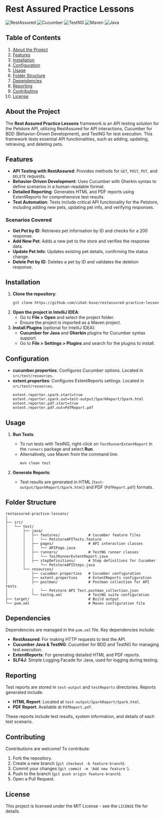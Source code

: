 
# Rest Assured Practice Lessons

![RestAssured](https://img.shields.io/badge/RestAssured-6DB33F?style=for-the-badge&logo=java&logoColor=white)
![Cucumber](https://img.shields.io/badge/Cucumber-23D96C?style=for-the-badge&logo=cucumber&logoColor=white)
![TestNG](https://img.shields.io/badge/TestNG-FF7300?style=for-the-badge&logo=testng&logoColor=white)
![Maven](https://img.shields.io/badge/Maven-C71A36?style=for-the-badge&logo=apache-maven&logoColor=white)
![Java](https://img.shields.io/badge/Java-ED8B00?style=for-the-badge&logo=java&logoColor=white)

## Table of Contents

1. [About the Project](#about-the-project)
2. [Features](#features)
3. [Installation](#installation)
4. [Configuration](#configuration)
5. [Usage](#usage)
6. [Folder Structure](#folder-structure)
7. [Dependencies](#dependencies)
8. [Reporting](#reporting)
9. [Contributing](#contributing)
10. [License](#license)

## About the Project

The **Rest Assured Practice Lessons** framework is an API testing solution for the Petstore API, utilizing RestAssured for API interactions, Cucumber for BDD (Behavior-Driven Development), and TestNG for test execution. This framework tests essential API functionalities, such as adding, updating, retrieving, and deleting pets.

## Features

- **API Testing with RestAssured**: Provides methods for `GET`, `POST`, `PUT`, and `DELETE` requests.
- **Behavior-Driven Development**: Uses Cucumber with Gherkin syntax to define scenarios in a human-readable format.
- **Detailed Reporting**: Generates HTML and PDF reports using ExtentReports for comprehensive test results.
- **Test Automation**: Tests include critical API functionality for the Petstore, including adding new pets, updating pet info, and verifying responses.

### Scenarios Covered
- **Get Pet by ID**: Retrieves pet information by ID and checks for a 200 response.
- **Add New Pet**: Adds a new pet to the store and verifies the response data.
- **Update Pet Info**: Updates existing pet details, confirming the status change.
- **Delete Pet by ID**: Deletes a pet by ID and validates the deletion response.

## Installation

1. **Clone the repository**:
   ```bash
   git clone https://github.com/cihat-kose/restassured-practice-lessons.git
   ```
2. **Open the project in IntelliJ IDEA**:
   - Go to **File > Open** and select the project folder.
   - Ensure the project is imported as a Maven project.
3. **Install Plugins** (optional for IntelliJ IDEA):
   - **Cucumber for Java** and **Gherkin** plugins for Cucumber syntax support.
   - Go to **File > Settings > Plugins** and search for the plugins to install.

## Configuration

- **cucumber.properties**: Configures Cucumber options. Located in `src/test/resources`.
- **extent.properties**: Configures ExtentReports settings. Located in `src/test/resources`.
  ```properties
  extent.reporter.spark.start=true
  extent.reporter.spark.out=test-output/SparkReport/Spark.html
  extent.reporter.pdf.start=true
  extent.reporter.pdf.out=PdfReport.pdf
  ```

## Usage

1. **Run Tests**:
   - To run tests with TestNG, right-click on `TestRunnerExtentReport` in the `runners` package and select **Run**.
   - Alternatively, use Maven from the command line:
     ```bash
     mvn clean test
     ```

2. **Generate Reports**:
   - Test results are generated in HTML (`test-output/SparkReport/Spark.html`) and PDF (`PdfReport.pdf`) formats.

## Folder Structure

```plaintext
restassured-practice-lessons/
│
├── src/
│   └── test/
│       ├── java/
│       │   ├── features/             # Cucumber feature files
│       │   │   └── PetstoreAPITests.feature
│       │   ├── pages/                # API interaction classes
│       │   │   └── APIPage.java
│       │   ├── runners/              # TestNG runner classes
│       │   │   └── TestRunnerExtentReport.java
│       │   ├── stepDefinitions/      # Step definitions for Cucumber
│       │       └── PetstoreAPISteps.java
│       └── resources/
│           ├── cucumber.properties   # Cucumber configuration
│           ├── extent.properties     # ExtentReports configuration
│           ├── postman/              # Postman collection for API tests
│           │   └── Petstore API Test.postman_collection.json
│           └── testng.xml            # TestNG suite configuration
├── target/                           # Build output
└── pom.xml                           # Maven configuration file
```

## Dependencies

Dependencies are managed in the `pom.xml` file. Key dependencies include:

- **RestAssured**: For making HTTP requests to test the API.
- **Cucumber Java & TestNG**: Cucumber for BDD and TestNG for managing test execution.
- **ExtentReports**: For generating detailed HTML and PDF reports.
- **SLF4J**: Simple Logging Facade for Java, used for logging during testing.

## Reporting

Test reports are stored in `test-output` and `testReports` directories. Reports generated include:

- **HTML Report**: Located at `test-output/SparkReport/Spark.html`.
- **PDF Report**: Available at `PdfReport.pdf`.

These reports include test results, system information, and details of each test scenario.

## Contributing

Contributions are welcome! To contribute:

1. Fork the repository.
2. Create a new branch (`git checkout -b feature-branch`).
3. Commit your changes (`git commit -m 'Add new feature'`).
4. Push to the branch (`git push origin feature-branch`).
5. Open a Pull Request.

## License

This project is licensed under the MIT License - see the `LICENSE` file for details.
